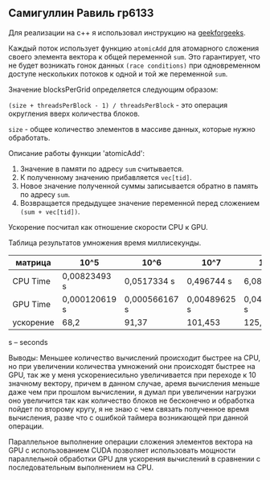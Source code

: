 ## Самигуллин Равиль гр6133

Для реализации на c++ я использовал инструкцию на [geekforgeeks](https://www.geeksforgeeks.org/how-to-run-cuda-c-c-on-jupyter-notebook-in-google-colaboratory/).

Каждый поток использует функцию `atomicAdd` для атомарного сложения своего элемента вектора к общей переменной `sum`. Это гарантирует, что не будет возникать гонок данных `(race conditions)` при одновременном доступе нескольких потоков к одной и той же переменной `sum`.

Значение blocksPerGrid определяется следующим образом:

`(size + threadsPerBlock - 1) / threadsPerBlock` - это операция округления вверх количества блоков.

`size` - общее количество элементов в массиве данных, которые нужно обработать.

Описание работы функции 'atomicAdd':
1. Значение в памяти по адресу `sum` считывается.
2. К полученному значению прибавляется `vec[tid]`.
3. Новое значение полученной суммы записывается обратно в память по адресу `sum`.
4. Возвращается предыдущее значение переменной перед сложением `(sum + vec[tid])`.

Ускорение посчитал как отношение скорости CPU к GPU.

Таблица результатов умножения время миллисекунды.

| матрица      |   10^5       |    10^6       |     10^7    |      10^    |           10^9      |    10^10       |
| ---          |     ---      |  ---          |         --- | ---         |         ---         |   ---          |
| CPU Time     | 0,00823493 s |	0,0517334 s   |	0,496744 s  |	6,08973 s   |      11,5331 s      |    11,5292 s   |
| GPU Time     | 0,000120619 s|	0,000566167 s |	0,00489625 s|	0,0484632 s |     0,000080692 s   |    0,00009522 s|
|ускорение     |68,2          |     91,37     |  101,453    | 125,65      |   142927,4          | 121079,6       |
s – seconds

Выводы: Меньшее количество вычислений происходит быстрее на CPU, но при увеличении количества умножений они происходят быстрее на GPU, так же у меня ускорениесильно увеличивается при переходе к 10 значному вектору, причем в данном случае, аремя вычисления меньше даже чем при прошлом вычислении, я думал при увеличении нагрузки оно увеличится так как количество блоков не бесконечно и обработка пойдет по второму кругу, я не знаю с чем связать полученное время вычисления, разве что с ошибкой таймера возникающей при данной операции.

Параллельное выполнение операции сложения элементов вектора на GPU с использованием CUDA позволяет использовать мощности параллельной обработки GPU для ускорения вычислений в сравнении с последовательным выполнением на CPU.
